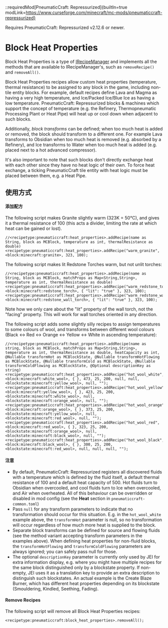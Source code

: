 ::requiredMod[PneumaticCraft: Repressurized]{builtIn=true modLink=https://www.curseforge.com/minecraft/mc-mods/pneumaticcraft-repressurized}

Requires PneumaticCraft: Repressurized v2.12.6 or newer.

# Block Heat Properties

Block Heat Properties is a type of [IRecipeManager](/vanilla/api/managers/IRecipeManager) and implements all the methods that are available to IRecipeManager's, such as `removeRecipe()` and `removeAll()`.

Block Heat Properties recipes allow custom heat properties (temperature, thermal resistance) to be assigned to any block in the game, including non-tile entity blocks. For example, default recipes define Lava and Magma as having a very high temperature, and Ice/Packed Ice/Blue Ice as having a low temperature. PneumaticCraft: Repressurized blocks & machines which support the concept of temperature (e.g. the Refinery, Thermopneumatic Processing Plant or Heat Pipe) will heat up or cool down when adjacent to such blocks.

Additionally, *block transforms* can be defined; when too much heat is added or removed, the block should transform to a different one. For example Lava transforms to Obsidian when too much heat is removed (e.g. absorbed by a Refinery), and Ice transforms to Water when too much heat is added (e.g. placed next to a hot advanced compressor).

It's also important to note that such blocks don't directly exchange heat with each other since they have no heat logic of their own. To force heat exchange, a ticking PneumaticCraft tile entity with heat logic must be placed between them, e.g. a Heat Pipe.

## 使用方式

#### 添加配方

The following script makes Granite slightly warm (323K = 50°C), and gives it a thermal resistance of 100 (this acts a divider, limiting the rate at which heat can be gained or lost).

```zenscript
//<recipetype:pneumaticcraft:heat_properties>.addRecipe(name as String, block as MCBlock, temperature as int, thermalResistance as double)
<recipetype:pneumaticcraft:heat_properties>.addRecipe("warm_granite", <block:minecraft:granite>, 323, 100);
```

The following script makes lit Redstone Torches warm, but not unlit torches:
```zenscript
//<recipetype:pneumaticcraft:heat_properties>.addRecipe(name as String, block as MCBlock, matchProps as Map<String,String>, temperature as int, thermalResistance as double)
<recipetype:pneumaticcraft:heat_properties>.addRecipe("warm_redstone_torch", <block:minecraft:redstone_torch>, { "lit": "true" }, 323, 100);
<recipetype:pneumaticcraft:heat_properties>.addRecipe("warm_redstone_wall_torch", <block:minecraft:redstone_wall_torch>, { "lit": "true" }, 323, 100);
```
Note how we only care about the "lit" property of the wall torch, not the "facing" property. This will work for wall torches oriented in any direction.

The following script adds some slightly silly recipes to assign temperatures to some colours of wool, and transforms between different wool colours (Black <-> Red <-> Orange <-> Yellow <-> White in ascending temperature):
```zenscript
//<recipetype:pneumaticcraft:heat_properties>.addRecipe(name as string, block as MCBlock, matchProps as Map<String,String>, temperature as int, thermalResistance as double, heatCapacity as int, @Nullable transformHot as MCBlockState, @Nullable transformHotFlowing as MCBlockState, @Nullable transformCold as MCBlockState, @Nullable transformColdFlowing as MCBlockState, @Optional descriptionKey as string)
<recipetype:pneumaticcraft:heat_properties>.addRecipe("hot_wool_white", <block:minecraft:white_wool>, { }, 473, 25, 200, null, null, <blockstate:minecraft:yellow_wool>, null, "");
<recipetype:pneumaticcraft:heat_properties>.addRecipe("hot_wool_yellow", <block:minecraft:yellow_wool>, { }, 423, 25, 200, <blockstate:minecraft:white_wool>, null, <blockstate:minecraft:orange_wool>, null, "");
<recipetype:pneumaticcraft:heat_properties>.addRecipe("hot_wool_orange", <block:minecraft:orange_wool>, { }, 373, 25, 200, <blockstate:minecraft:yellow_wool>, null, <blockstate:minecraft:red_wool>, null, "");
<recipetype:pneumaticcraft:heat_properties>.addRecipe("hot_wool_red", <block:minecraft:red_wool>, { }, 323, 25, 200, <blockstate:minecraft:orange_wool>, null, <blockstate:minecraft:black_wool>, null, "");
<recipetype:pneumaticcraft:heat_properties>.addRecipe("hot_wool_black", <block:minecraft:black_wool>, { }, 300, 25, 200, <blockstate:minecraft:red_wool>, null, null, null, "");
```

#### 注意
* By default, PneumaticCraft: Repressurized registers all discovered fluids with a temperature which is defined by the fluid itself, a default thermal resistance of 100 and a default heat capacity of 500. Hot fluids turn to Obsidian when overcooled, and cool fluids turn to Ice when overcooled, and Air when overheated. All of this behaviour can be overridden or disabled in mod config (see the **Heat** section in `pneumaticcraft-common.toml`)
* Pass `null` for any transform parameters to indicate that no transformation should occur for this situation. E.g. in the `hot_wool_white` example above, the `transformHot` parameter is null, so no transformation will occur regardless of how much more heat is supplied to the block.
* Separate block transforms can be defined for source and flowing fluids (see the method variant accepting transform parameters in the examples above). When defining heat properties for non-fluid blocks, the `transformHotFlowing` and `transformColdFlowing` parameters are always ignored; you can safely pass null for those.
* The optional `descriptionKey` parameter is currently only used by JEI for extra information display, e.g. where you might have multiple recipes for the same block distinguished only by a blockstate property. If non-empty, JEI uses it as a translation key to provide an extra description to distinguish such blockstates. An actual example is the Create Blaze Burner, which has different heat properties depending on its blockstate (Smouldering, Kindled, Seething, Fading).

#### Remove Recipes

The following script will remove all Block Heat Properties recipes:

```zenscript
<recipetype:pneumaticcraft:block_heat_properties>.removeAll();
```

